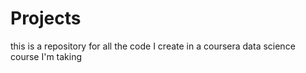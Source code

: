 # Projects
this is a repository for all the code I create in a coursera data science course I'm taking

